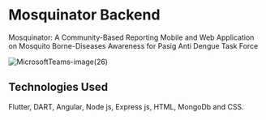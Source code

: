 # Mosquinator Backend
Mosquinator: A Community-Based Reporting Mobile and Web Application on Mosquito Borne-Diseases Awareness for Pasig Anti Dengue Task Force

![MicrosoftTeams-image(26)](https://github.com/VictorSJ1234/capstone_backend/assets/69832062/b7b6dcbd-c5b2-4593-88ca-8cce69d5017d)


## Technologies Used

Flutter, DART, Angular, Node js, Express js, HTML, MongoDb and CSS. 
